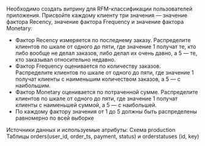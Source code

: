 Необходимо создать витрину для RFM-классификации пользователей приложения.
Присвойте каждому клиенту три значения — значение фактора Recency, значение фактора Frequency и значение фактора Monetary:
 - Фактор Recency измеряется по последнему заказу. Распределите клиентов по шкале от одного до пяти, где значение 1 получат те, кто либо вообще не делал заказов, либо делал их очень давно, а 5 — те, кто заказывал относительно недавно.
 - Фактор Frequency оценивается по количеству заказов. Распределите клиентов по шкале от одного до пяти, где значение 1 получат клиенты с наименьшим количеством заказов, а 5 — с наибольшим.
 - Фактор Monetary оценивается по потраченной сумме. Распределите клиентов по шкале от одного до пяти, где значение 1 получат клиенты с наименьшей суммой, а 5 — с наибольшей.
 - По каждому фактору значения от 1 до 5 должны быть распределены равномерно по всей выборке

 Источники данных и используемые атрибуты:
 Схема production
 Таблицы orders(user_id, order_ts, payment, status) и orderstatuses (id, key)
